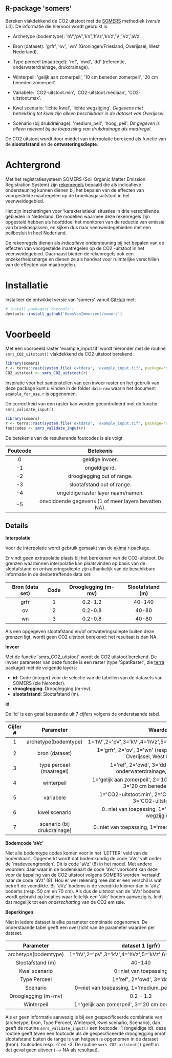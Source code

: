 
## R-package 'somers'

<!-- badges: start -->
<!-- badges: end -->

Bereken vlakdekkend de CO2 uitstoot met de [SOMERS](https://www.nobveenweiden.nl/wp-content/uploads/2022/12/SOMERS-1.0-hoofdrapport-2022-v4.0.pdf) methodiek (*versie 1.0*). De informatie die hiervoor wordt gebruikt is:

* Archetype (bodemtype): 'hV','pV','kV','hVz','kVz','V','Vz','aVz'.

* Bron (dataset): 'grfr', 'ov', 'wn' (Groningen/Friesland, Overijssel, West Nederland).

* Type perceel (maatregel): 'ref', 'owd', 'dd' (referentie, onderwaterdrainage, drukdrainage).

* Winterpeil: 'gelijk aan zomerpeil', '10 cm beneden zomerpeil', '20 cm beneden zomerpeil'.

* Variabele: 'CO2-uitstoot.min', 'CO2-uitstoot.mediaan', 'CO2-uitstoot.max'.

* Kwel scenario: 'lichte kwel', 'lichte wegzijging'. *Gegevens met betrekking tot kwel zijn alleen beschikbaar in de dataset van Overijssel.*

* Scenario (bij drukdrainage): 'medium_peil', 'hoog_peil'. *Dit gegeven is alleen relevant bij de toepassing van drukdrainage als maatregel.*

De CO2 uitstoot wordt door middel van interpolatie berekend als functie van de **slootafstand** en de **ontwateringsdiepte**.  


# Achtergrond
Met het registratiesysteem SOMERS (Soil Organic Matter Emission Registration System) zijn 
[rekenregels](https://www.nobveenweiden.nl/rekenregels-somers/) bepaald die als indicatieve ondersteuning kunnen dienen bij het bepalen van de effecten van voorgestelde maatregelen op de broeikasgasuitstoot in het veenweidegebied.

Het zijn inschattingen voor ‘karakteristieke’ situaties in drie verschillende gebieden in Nederland. De modellen waarmee deze rekenregels zijn opgesteld hebben als hoofddoel het monitoren van de reductie van emissie van broeikasgassen, en kijken dus naar veenweidegebieden met een peilbesluit in heel Nederland.

De rekenregels dienen als *indicatieve* ondersteuning bij het bepalen van de effecten van voorgestelde maatregelen op de CO2 -uitstoot in het veenweidegebied. Daarnaast bieden de rekenregels ook een onzekerheidsmarge en dienen ze als handvat voor ruimtelijke verschillen van de effecten van maatregelen. 


# Installatie

Installeer de ontwikkel versie van 'somers' vanuit [GitHub](https://github.com/) met:

``` r
# install.packages('devtools')
devtools::install_github('KeesVanImmerzeel/somers')
```

# Voorbeeld

Met een voorbeeld raster 'example_input.tif' wordt hieronder met de routine `smrs_CO2_uitstoot()` vlakdekkend de CO2 uitstoot berekend. 

``` r
library(somers)
r <- terra::rast(system.file('extdata', 'example_input.tif', package='somers', mustWork=TRUE))
CO2_uitstoot <- smrs_CO2_uitstoot(r)
```

Inspiratie voor het samenstellen van een invoer raster en het gebruik van deze package kunt u vinden in de folder `data-raw` waarin het document `example_for_use.r` is opgenomen.

De correctheid van een raster kan worden gecontroleerd met de functie `smrs_validate_input()`:

``` r
library(somers)
r <- terra::rast(system.file('extdata', 'example_input.tif', package='somers', mustWork=TRUE))
foutcodes <- smrs_validate_input(r)
```

De betekenis van de resulterende foutcodes is als volgt

| Foutcode |                       Betekenis                      |
|:--------:|:----------------------------------------------------:|
|     0    |                    geldige invoer.                   |
|    -1    |                     ongeldige id.                    |
|    -2    |              drooglegging out of range.              |
|    -3    |              slootafstand out of range.              |
|    -4    |          ongeldige raster layer naam/namen.          |
|    -5    | onvoldoende gegevens (1 of meer layers bevatten NA). |


## Details


**Interpolatie**

Voor de interpolatie wordt gebruik gemaakt van de [akima](https://cran.r-project.org/web/packages/akima/index.html) r-package.  

Er vindt geen extrapolatie plaats bij het berekenen van de CO2-uitstoot. De grenzen waarbinnen interpolatie kan plaatsvinden op basis van de slootafstand en ontwateringsdiepte zijn afhankelijk van de beschikbare informatie in de desbetreffende data set:

| Bron (data set) | Code | Drooglegging (m-mv) | Slootafstand (m) |
|:---------------:|:----:|:-------------------:|:----------------:|
|       grfr      |   1  |       0.2-1.2       |      40-140      |
|        ov       |   2  |       0.2-0.8       |       40-80      |
|        wn       |   3  |       0.2-0.8       |       40-80      |

Als een opgegeven slootafstand en/of ontwateringsdiepte buiten deze grenzen ligt, wordt geen CO2 uitstoot berekend: het resultaat is dan NA.


**Invoer**

Met de functie 'smrs_CO2_uitstoot' wordt de CO2 uitstoot berekend. De invoer parameter van deze functie is een raster (type 'SpatRaster', zie [terra](https://cran.r-project.org/web/packages/terra/index.html) package) met de volgende layers:

* **id**: Code (integer) voor de selectie van de tabellen van de datasets van SOMERS (zie hieronder).
* **drooglegging**: Drooglegging (m-mv).
* **slootafstand**: Slootafstand (m).


**id**

De 'id' is een getal bestaande uit 7 cijfers volgens de onderstaande tabel.

| Cijfer # |          Parameter          |                                       Waarden                                      |
|:--------:|:---------------------------:|:----------------------------------------------------------------------------------:|
|     1    |     archetype(bodemtype)    | 1='hV',2='pV',3='kV',4='hVz',5='kVz',6='V',7='Vz',8='aVz'                          |
|     2    |        bron (dataset)       |  1='grfr', 2='ov', 3='wn' (resp. (Groningen/Friesland, Overijssel, West Nederland) |
|     3    |   type perceel (maatregel)  | 1='ref', 2='owd', 3='dd' (resp. referentie, onderwaterdrainage, drukdrainage).     |
|     4    |          winterpeil         | 1='gelijk aan zomerpeil', 2='10 cm beneden zomerpeil', 3='20 cm beneden zomerpeil' |
|     5    |          variabele          | 1='CO2-uitstoot.min', 2='CO2-uitstoot.mediaan', 3='CO2-uitstoot.max'               |
|     6    |        kwel scenario        | 0=niet van toepassing, 1='lichte kwel', 2='lichte wegzijging'                      |
|     7    | scenario (bij drukdrainage) | 0=niet van toepassing, 1='medium_peil', 2='hoog_peil'                              |


**Bodemcode 'aVc'**

Niet alle bodemtype codes komen voor in het 'LETTER' veld van de bodemkaart. Opgemerkt wordt dat bodemkundig de code 'aVc' valt onder de 'madeveengronden'. Dit is code 'aVz' (8) in het model. Met andere woorden: daar waar in de bodemkaart de code 'aVc' voorkomt kan deze voor de bepaling van de CO2 uitstoot volgens SOMERS worden 'vertaald' naar de code 'aVz' (8). Hou er wel rekening mee dat er een verschil is wat betreft de veendikte. Bij 'aVz' bodems is de veendikte kleiner dan in 'aVz' bodems (resp. 50 cm en 70 cm). Als dus de uitstoot van de 'aVz' bodems wordt gebruikt op locaties waar feitelijk een 'aVc' bodem aanwezig is, leidt dat mogelijk tot een *onderschatting* van de CO2 emissie.


**Beperkingen**

Niet in iedere dataset is elke parameter combinatie opgenomen. De onderstaande tabel geeft een overzicht van de parameter waarden per dataset.

| Parameter | dataset 1 (grfr) | dataset 2 (ov) | dataset 3 (wn) |
|:---:|:---:|:---:|:---:|
| archetype(bodemtype) | 1='hV',2='pV',3='kV',4='hVz',5='kVz',6='V',7='Vz',8='aVz' | 1='hV',2='pV',3='kV',4='hVz',5='kVz',6='V',7='Vz',8='aVz' | 1='hV',2='pV',3='kV',4='hVz',5='kVz',6='V',7='Vz',8='aVz' |
| Slootafstand (m) | 40-140 | 40-80 | 40-80 |
| Kwel scenario | 0=niet van toepassing | 1='lichte kwel', 2='lichte wegzijging' | nvt |
| Type Perceel | 1='ref', 2='owd', 3='dd' | 1='ref', 2='owd', 3='dd' | 1='ref', 2='owd', 3='dd' |
| Scenario | 0=niet van toepassing, 1='medium_peil', 2='hoog_peil' | 0=niet van toepassing | 0=niet van toepassing |
| Drooglegging (m-mv) | 0.2 - 1.2 | 0.2 - 0,8 | 0.2 - 0,8 |
| Winterpeil | 1='gelijk aan zomerpeil', 3='20 cm beneden zomerpeil' | 1='gelijk aan zomerpeil', 2=10 cm beneden zomerpeil | 1='gelijk aan zomerpeil', 2='10 cm beneden zomerpeil' |

Als er geen informatie aanwezig is bij een gespecificeerde combinatie van (archetype, bron, Type Perceel, Winterpeil, Kwel scenario,  Scenario), dan geeft de routine `smrs_validate_input()` een foutcode -1 (ongeldige id). deze routine geeft teven een foutcode als de gespecificeerde drooglegging en/of slootafstand buiten de range is van hetgeen is opgenomen in de dataset (bron): foutcodes resp. -2 en -3. De routine `smrs_CO2_uitstoot()` geeft in dat geval geen uitvoer (--> NA als resultaat).

